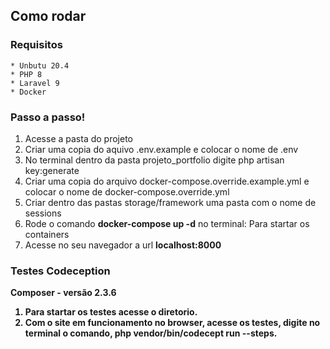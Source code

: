 <h2>Como rodar </h2>

<h3>Requisitos</h3>
   
   
    * Unbutu 20.4
    * PHP 8 
    * Laravel 9
    * Docker

<h3>Passo a passo!</h3>

1. Acesse a pasta do projeto<br>
2. Criar uma copia do aquivo .env.example e colocar o nome de .env<br>
3. No terminal dentro da pasta projeto_portfolio digite php artisan key:generate<br>
4. Criar uma copia do arquivo docker-compose.override.example.yml e colocar o nome de docker-compose.override.yml<br>
5. Criar dentro das pastas storage/framework uma pasta com o nome de sessions<br>
6. Rode o comando **docker-compose up -d** no terminal: Para startar os containers<br>
7. Acesse no seu navegador a url **localhost:8000**<br>
<h3>Testes Codeception</h3>
<b>
<b>Composer - versão 2.3.6</b>

1. Para startar os testes acesse o diretorio.
2. Com o site em funcionamento no browser, acesse os testes, digite no terminal o comando, php vendor/bin/codecept run --steps.
